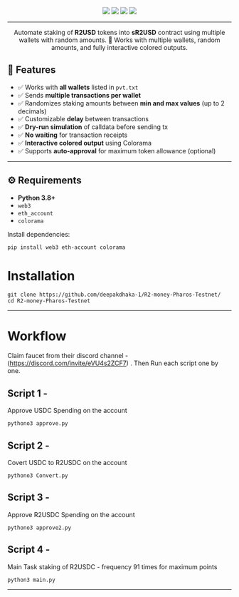 
<p align="center">
  <img src="https://img.shields.io/badge/Python-3.8%2B-blue"/>
  <img src="https://img.shields.io/badge/Web3.js%2FPython-✅-green"/>
  <img src="https://img.shields.io/badge/Dependencies-Installed-yellow"/>
  <img src="https://img.shields.io/badge/Last_Update-August%2029%2C%202025-blueviolet"/>
</p>

--- 

<p align="center">
  Automate staking of <b>R2USD</b> tokens into <b>sR2USD</b> contract using multiple wallets with random amounts.  
  🚀 Works with multiple wallets, random amounts, and fully interactive colored outputs.
</p>


## 📌 Features

- ✅ Works with **all wallets** listed in `pvt.txt`  
- ✅ Sends **multiple transactions per wallet**  
- ✅ Randomizes staking amounts between **min and max values** (up to 2 decimals)  
- ✅ Customizable **delay** between transactions  
- ✅ **Dry-run simulation** of calldata before sending tx  
- ✅ **No waiting** for transaction receipts  
- ✅ **Interactive colored output** using Colorama  
- ✅ Supports **auto-approval** for maximum token allowance (optional)  

---

## ⚙️ Requirements

- **Python 3.8+**  
- `web3`  
- `eth_account`  
- `colorama`  

Install dependencies:

```bash
pip install web3 eth-account colorama
```
# Installation
```
git clone https://github.com/deepakdhaka-1/R2-money-Pharos-Testnet/
cd R2-money-Pharos-Testnet
```
---

# Workflow 
Claim faucet from their discord channel - (https://discord.com/invite/eVU4s2ZCF7)
. Then Run each script one by one. 

## Script 1 - 
Approve USDC Spending on the account 
```
pythono3 approve.py 
```
## Script 2 - 
Covert USDC to R2USDC on the account 
``` 
pythono3 Convert.py
```
## Script 3 - 
Approve R2USDC Spending on the account 
```
pythono3 approve2.py 
```
## Script 4 - 
Main Task staking of R2USDC - frequency 91 times for maximum points 
```
python3 main.py
```
--- 
